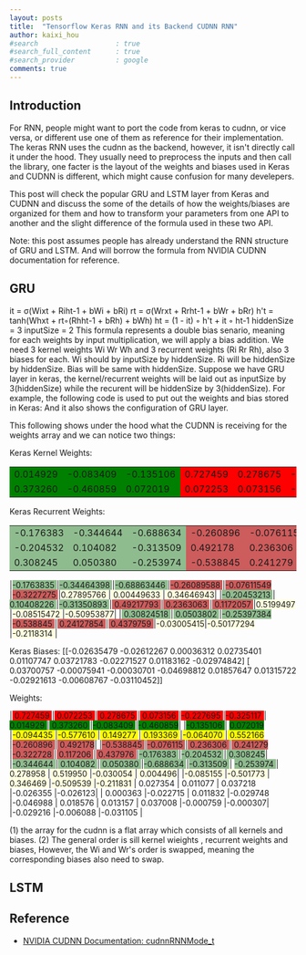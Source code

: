 ```yaml
---
layout: posts
title:  "Tensorflow Keras RNN and its Backend CUDNN RNN"
author: kaixi_hou
#search                   : true
#search_full_content      : true
#search_provider          : google
comments: true
---
```

## Introduction
For RNN, people might want to port the code from keras to cudnn, or vice versa,
or different use one of them as reference for their implementation. The keras RNN
uses the cudnn as the backend, however, it isn't directly call it under the hood.
They usually need to preprocess the inputs and then call the library, one facter
is the layout of the weights and biases used in Keras and CUDNN is different,
which might cause confusion for many develepers.

This post will check the popular GRU and LSTM layer from Keras and CUDNN and discuss
the some of the details of how the weights/biases are organized for them and how
to transform your parameters from one API to another and the slight difference
of the formula used in these two API.

Note: this post assumes people has already understand the RNN structure of GRU
and LSTM. And will borrow the formula from NVIDIA CUDNN documentation for reference.

## GRU
it = σ(Wixt + Riht-1 + bWi + bRi)
rt = σ(Wrxt + Rrht-1 + bWr + bRr)
h't = tanh(Whxt + rt◦(Rhht-1 + bRh) + bWh)
ht = (1 - it) ◦ h't + it ◦ ht-1
hiddenSize  = 3
inputSize  = 2
This formula represents a double bias senario, meaning for each weights by input multiplication, we will apply a bias addition.
We need 3 kernel weights Wi Wr Wh and 3 recurrent weights (Ri Rr Rh), also 3 biases for each.
Wi should by inputSize by hiddenSize. Ri will be hiddenSize by hiddenSize. Bias will be same with hiddenSize.
Suppose we have GRU layer in keras, the kernel/recurrent weights will be laid out as inputSize by 3(hiddenSize) while the recurent will be hiddenSize by 3(hiddenSize).
For example, the following code is used to put out the weights and bias stored in Keras:
And it also shows the configuration of GRU layer.

This following shows under the hood what the CUDNN is receiving for the weights array and we can notice two things:

Keras Kernel Weights: 
<table border=0px style="font-size:16px;">
  <tr>
    <td style="background-color: green">  0.014929</td>
    <td style="background-color: green"> -0.083409</td>
    <td style="background-color: green"> -0.135106</td>
    <td style="background-color: red">    0.727459</td>
    <td style="background-color: red">    0.278675</td>
    <td style="background-color: red">   -0.227695</td>
    <td style="background-color: yellow">-0.094435</td>
    <td style="background-color: yellow"> 0.149277</td>
    <td style="background-color: yellow">-0.064070</td>
  </tr>
  <tr>
    <td style="background-color: green">  0.373260</td>
    <td style="background-color: green"> -0.460859</td>
    <td style="background-color: green">  0.072019</td>
    <td style="background-color: red">    0.072253</td>
    <td style="background-color: red">    0.073156</td>
    <td style="background-color: red">   -0.325117</td>
    <td style="background-color: yellow">-0.577610</td>
    <td style="background-color: yellow"> 0.193369</td>
    <td style="background-color: yellow"> 0.552166</td>
  </tr>
</table>




Keras Recurrent Weights: 
<table border=0px style="font-size:16px;">
  <tr>
    <td style="background-color: #8FBC8F"> -0.176383</td>
    <td style="background-color: #8FBC8F"> -0.344644</td>
    <td style="background-color: #8FBC8F"> -0.688634</td>
    <td style="background-color: #CD5C5C"> -0.260896</td>
    <td style="background-color: #CD5C5C"> -0.076115</td>
    <td style="background-color: #CD5C5C"> -0.322728</td>
    <td style="background-color: #FFFFE0">  0.278958</td>
    <td style="background-color: #FFFFE0">  0.004496</td>
    <td style="background-color: #FFFFE0">  0.346469</td>
  </tr>
  <tr>
    <td style="background-color: #8FBC8F"> -0.204532</td>
    <td style="background-color: #8FBC8F">  0.104082</td>
    <td style="background-color: #8FBC8F"> -0.313509</td>
    <td style="background-color: #CD5C5C">  0.492178</td>
    <td style="background-color: #CD5C5C">  0.236306</td>
    <td style="background-color: #CD5C5C">  0.117206</td>
    <td style="background-color: #FFFFE0">  0.519950</td>
    <td style="background-color: #FFFFE0"> -0.085155</td>
    <td style="background-color: #FFFFE0"> -0.509539</td>
  </tr>
  <tr>
    <td style="background-color: #8FBC8F">  0.308245</td>
    <td style="background-color: #8FBC8F">  0.050380</td>
    <td style="background-color: #8FBC8F"> -0.253974</td>
    <td style="background-color: #CD5C5C"> -0.538845</td>
    <td style="background-color: #CD5C5C">  0.241279</td>
    <td style="background-color: #CD5C5C">  0.437976</td>
    <td style="background-color: #FFFFE0"> -0.030054</td>
    <td style="background-color: #FFFFE0"> -0.501773</td>
    <td style="background-color: #FFFFE0"> -0.211831</td>
  </tr>
</table>









 
 
 
 
 
 
 
 
 











|<span style="background-color: #8FBC8F">-0.1763835  </span>|<span style="background-color: #8FBC8F">-0.34464398 </span>|<span style="background-color: #8FBC8F">-0.68863446 </span>|<span style="background-color: #CD5C5C">-0.26089588 </span>|<span style="background-color: #CD5C5C">-0.07611549 </span>|<span style="background-color: #CD5C5C">-0.3227275 </span>|<span style="background-color: #FFFFE0">0.27895766 </span>|<span style="background-color: #FFFFE0"> 0.00449633 </span>|<span style="background-color: #FFFFE0"> 0.34646943</span>|
|<span style="background-color: #8FBC8F">-0.20453213 </span>|<span style="background-color: #8FBC8F"> 0.10408226 </span>|<span style="background-color: #8FBC8F">-0.31350893 </span>|<span style="background-color: #CD5C5C"> 0.49217793 </span>|<span style="background-color: #CD5C5C"> 0.2363063  </span>|<span style="background-color: #CD5C5C"> 0.1172057 </span>|<span style="background-color: #FFFFE0">0.5199497  </span>|<span style="background-color: #FFFFE0">-0.08515472 </span>|<span style="background-color: #FFFFE0">-0.50953877</span>|
|<span style="background-color: #8FBC8F"> 0.30824518 </span>|<span style="background-color: #8FBC8F"> 0.0503802  </span>|<span style="background-color: #8FBC8F">-0.25397384 </span>|<span style="background-color: #CD5C5C">-0.538845   </span>|<span style="background-color: #CD5C5C"> 0.24127854 </span>|<span style="background-color: #CD5C5C"> 0.4379759 </span>|<span style="background-color: #FFFFE0">-0.03005415</span>|<span style="background-color: #FFFFE0">-0.50177294 </span>|<span style="background-color: #FFFFE0">-0.2118314 </span>|

Keras Biases: 
[[-0.02635479 -0.02612267  0.00036312  0.02735401  0.01107747  0.03721783 -0.02271527  0.01183162 -0.02974842]
 [ 0.03700757 -0.00075941 -0.00030701 -0.04698812  0.01857647  0.01315722 -0.02921613 -0.00608767 -0.03110452]]

Weights:

|<span style="background-color: red"> 0.727459 </span>|<span style="background-color: red"> 0.072253 </span>|<span style="background-color: red"> 0.278675 </span>|<span style="background-color: red"> 0.073156 </span>|<span style="background-color: red">-0.227695 </span>|<span style="background-color: red">-0.325117 </span>|<span style="background-color: green"> 0.014929 </span>|<span style="background-color: green"> 0.373260 </span>|<span style="background-color: green">-0.083409 </span>|<span style="background-color: green">-0.460859</span>|
|<span style="background-color: green">-0.135106 </span>| <span style="background-color: green">0.072019 </span>|<span style="background-color: yellow">-0.094435 </span>|<span style="background-color: yellow">-0.577610 </span>|<span style="background-color: yellow"> 0.149277 </span>|<span style="background-color: yellow"> 0.193369 </span>|<span style="background-color: yellow">-0.064070 </span>|<span style="background-color: yellow"> 0.552166 </span>|<span style="background-color: #CD5C5C">-0.260896 </span>|<span style="background-color: #CD5C5C"> 0.492178</span>|
|<span style="background-color: #CD5C5C">-0.538845 </span>|<span style="background-color: #CD5C5C">-0.076115 </span>|<span style="background-color: #CD5C5C"> 0.236306 </span>|<span style="background-color: #CD5C5C"> 0.241279 </span>|<span style="background-color: #CD5C5C">-0.322728 </span>|<span style="background-color: #CD5C5C"> 0.117206   </span>|<span style="background-color: #CD5C5C"> 0.437976 </span>|<span style="background-color: #8FBC8F">-0.176383 </span>|<span style="background-color: #8FBC8F">-0.204532 </span>|<span style="background-color: #8FBC8F"> 0.308245</span>|
|<span style="background-color: #8FBC8F">-0.344644 </span>|<span style="background-color: #8FBC8F"> 0.104082 </span>|<span style="background-color: #8FBC8F"> 0.050380 </span>|<span style="background-color: #8FBC8F">-0.688634 </span>|<span style="background-color: #8FBC8F">-0.313509 </span>| <span style="background-color: #8FBC8F">-0.253974 </span>|<span style="background-color: #FFFFE0"> 0.278958 </span>|<span style="background-color: #FFFFE0"> 0.519950 </span>|<span style="background-color: #FFFFE0">-0.030054 </span>|<span style="background-color: #FFFFE0"> 0.004496</span>|
|<span style="background-color: #FFFFE0">-0.085155 </span>|<span style="background-color: #FFFFE0">-0.501773 </span>|<span style="background-color: #FFFFE0"> 0.346469 </span>|<span style="background-color: #FFFFE0">-0.509539 </span>|<span style="background-color: #FFFFE0">-0.211831 </span>| <span style="background-color: "> 0.027354 </span>|<span style="background-color: "> 0.011077 </span>|<span style="background-color: "> 0.037218 </span>|<span style="background-color: ">-0.026355 </span>|<span style="background-color: ">-0.026123</span>|
|<span style="background-color: "> 0.000363 </span>|<span style="background-color: ">-0.022715 </span>|<span style="background-color: "> 0.011832 </span>|<span style="background-color: ">-0.029748 </span>|<span style="background-color: ">-0.046988 </span>| <span style="background-color: "> 0.018576 </span>|<span style="background-color: "> 0.013157 </span>|<span style="background-color: "> 0.037008 </span>|<span style="background-color: ">-0.000759 </span>|<span style="background-color: ">-0.000307</span>|
|<span style="background-color: ">-0.029216 </span>|<span style="background-color: ">-0.006088 </span>|<span style="background-color: ">-0.031105 </span>|

(1) the array for the cudnn is a flat array which consists of all kernels and biases.
(2) The general order is sill kernel wieights , recurrent weights and biases, However, the Wi and Wr's order is swapped, meaning the corresponding biases also need to swap.

## LSTM

## Reference
* [NVIDIA CUDNN Documentation: cudnnRNNMode_t](https://docs.nvidia.com/deeplearning/cudnn/api/index.html#cudnnRNNMode_t)

